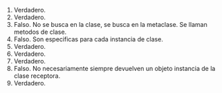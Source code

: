 1. Verdadero.
2. Verdadero.
3. Falso. No se busca en la clase, se busca en la metaclase. Se llaman metodos de clase.
4. Falso. Son especificas para cada instancia de clase.
5. Verdadero.
6. Verdadero.
7. Verdadero.
8. Falso. No necesariamente siempre devuelven un objeto instancia de la clase receptora.
9. Verdadero.